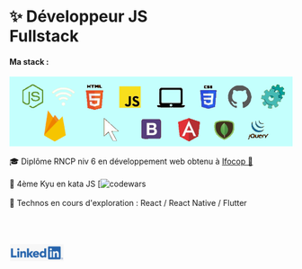  # ✨ Développeur JS <br/> Fullstack
#### Ma stack :   

<img src="stack.png" width="535" alt="HTML 5, CSS 3, JS, Angular, Firebase, Bootstrap, Node.js, Express, MongoDB, JQUERY, PWA">
</br>

🎓 Diplôme RNCP niv 6 en développement web obtenu à [Ifocop 🚀](https://www.ifocop.fr/formations-metiers/web-digital/formation-developpeur-full-stack-js/)  
<br/>
🥋 4ème Kyu en kata JS [![codewars](https://www.codewars.com/users/melvdev)   
<br/> 
🔎 Technos en cours d'exploration : React / React Native / Flutter   
<br/>

<br/>
<br/>
<a href="https://www.linkedin.com/in/m%C3%A9lanie-vandervaeren/">
<img src="linkedin.png" width="100" alt="badge LinkedIn">
</a>
